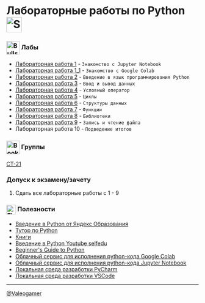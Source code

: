 # Лабораторные работы по Python <img src="https://raw.githubusercontent.com/Tarikul-Islam-Anik/Animated-Fluent-Emojis/master/Emojis/Animals/Snake.png" alt="Snake" width="40" height="40" style="vertical-align: middle" />


### <img src="https://raw.githubusercontent.com/Tarikul-Islam-Anik/Animated-Fluent-Emojis/master/Emojis/Activities/Bullseye.png" alt="Bullseye" width="35" height="35" style="vertical-align: middle" /> Лабы

- [Лабораторная работа 1](labs/labs_1/labs_1.md) - `Знакомство с Jupyter Notebook`
- [Лабораторная работа 1_1](labs/labs_1_1/labs_1_1.md) - `Знакомство с Google Colab`
- [Лабораторная работа 2](labs/labs_2/labs_2.md) - `Введение в язык программирования Python`
- [Лабораторная работа 3](labs/labs_3/labs_3.md) - `Ввод и вывод данных`
- [Лабораторная работа 4](labs/labs_4/labs_4.md) - `Условный оператор`
- [Лабораторная работа 5](labs/labs_5/labs_5.md) - `Циклы`
- [Лабораторная работа 6](labs/labs_6/labs_6.md) - `Структуры данных`
- [Лабораторная работа 7](labs/labs_7/labs_7.md) - `Функции`
- [Лабораторная работа 8](labs/labs_8/labs_8.md) - `Библиотеки`
- [Лабораторная работа 9](labs/labs_9/labs_9.md) - `Запись и чтение файла`
- Лабораторная работа 10 - `Подведение итогов`


### <img src="https://raw.githubusercontent.com/Tarikul-Islam-Anik/Animated-Fluent-Emojis/master/Emojis/Objects/Bookmark.png" alt="Bookmark" width="35" height="35" style="vertical-align: middle" /> Группы

[СТ-21](CT_21)

### Допуск к экзамену/зачету
1. Сдать все лабораторные работы с 1 - 9


### <img src="https://raw.githubusercontent.com/Tarikul-Islam-Anik/Animated-Fluent-Emojis/master/Emojis/Objects/Floppy%20Disk.png" alt="Floppy Disk" width="25" height="25" style="vertical-align: middle" /> Полезности
- [Введение в Python от Яндекс Образования](https://education.yandex.ru/handbook/python/article/intro)
- [Тутор по Python](https://metanit.com/python/tutorial/)
- [Книги](https://mega.nz/folder/7nYHhbCa#qdOBhyyTto0aosQ5h915gQ)
- [Введение в Python Youtube selfedu](https://youtube.com/playlist?list=PLA0M1Bcd0w8yWHh2V70bTtbVxJICrnJHd&si=l_iFbHVHD43CjO1n)
- [Beginner's Guide to Python](https://wiki.python.org/moin/BeginnersGuide)
- [Облачный сервис для исполнения python-кода Google Colab](https://colab.research.google.com/)
- [Облачный сервис для исполнения python-кода Jupyter Notebook](https://jupyter.org/)
- [Локальная среда разработки PyCharm](https://www.jetbrains.com/ru-ru/pycharm/download/?section=windows)
- [Локальная среда разработки VSCode](https://code.visualstudio.com/)

___

[@Valeogamer](https://github.com/Valeogamer/Python_2024_MarSU)